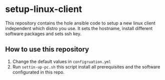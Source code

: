 # setup-linux-client

This repository contains the hole ansible code to setup a new linux client independent which distro you use.
It sets the hostname, install different software packages and sets ssh key.

## How to use this repository

1. Change the default values in `configruation.yml`
1. Run `settin-up-pc.sh` this script install all prerequisites and the software configurated in this repo.
